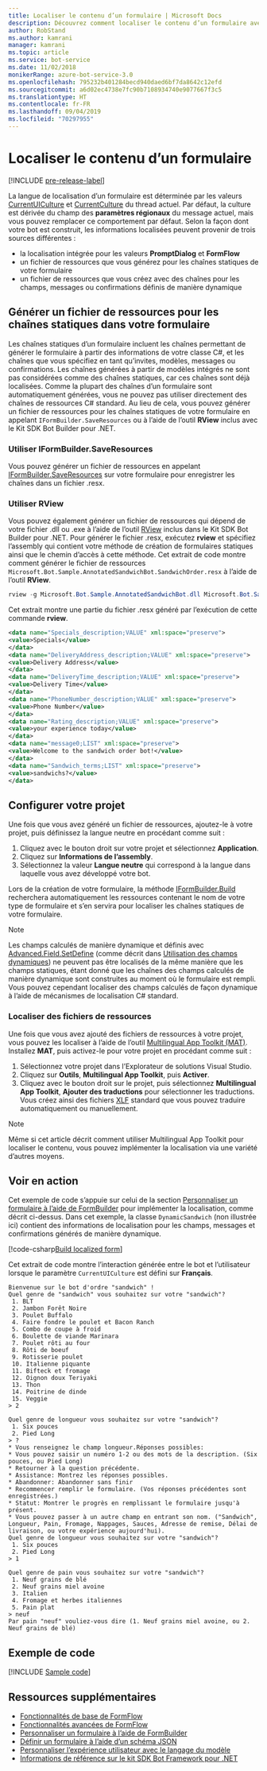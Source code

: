```yaml
---
title: Localiser le contenu d’un formulaire | Microsoft Docs
description: Découvrez comment localiser le contenu d’un formulaire avec FormFlow et le kit SDK Bot Framework pour .NET.
author: RobStand
ms.author: kamrani
manager: kamrani
ms.topic: article
ms.service: bot-service
ms.date: 11/02/2018
monikerRange: azure-bot-service-3.0
ms.openlocfilehash: 795232b401284becd940daed6bf7da8642c12efd
ms.sourcegitcommit: a6d02ec4738e7fc90b7108934740e9077667f3c5
ms.translationtype: HT
ms.contentlocale: fr-FR
ms.lasthandoff: 09/04/2019
ms.locfileid: "70297955"
---
```

# <a name="localize-form-content"></a>Localiser le contenu d’un formulaire

[!INCLUDE [pre-release-label](../includes/pre-release-label-v3.md)]

La langue de localisation d’un formulaire est déterminée par les valeurs [CurrentUICulture](https://msdn.microsoft.com/library/system.threading.thread.currentuiculture(v=vs.110).aspx) et [CurrentCulture](https://msdn.microsoft.com/library/system.threading.thread.currentculture(v=vs.110).aspx) du thread actuel.
Par défaut, la culture est dérivée du champ des **paramètres régionaux** du message actuel, mais vous pouvez remplacer ce comportement par défaut.
Selon la façon dont votre bot est construit, les informations localisées peuvent provenir de trois sources différentes :

- la localisation intégrée pour les valeurs **PromptDialog** et **FormFlow**
- un fichier de ressources que vous générez pour les chaînes statiques de votre formulaire
- un fichier de ressources que vous créez avec des chaînes pour les champs, messages ou confirmations définis de manière dynamique

## <a name="generate-a-resource-file-for-the-static-strings-in-your-form"></a>Générer un fichier de ressources pour les chaînes statiques dans votre formulaire

Les chaînes statiques d’un formulaire incluent les chaînes permettant de générer le formulaire à partir des informations de votre classe C#, et les chaînes que vous spécifiez en tant qu’invites, modèles, messages ou confirmations.
Les chaînes générées à partir de modèles intégrés ne sont pas considérées comme des chaînes statiques, car ces chaînes sont déjà localisées.
Comme la plupart des chaînes d’un formulaire sont automatiquement générées, vous ne pouvez pas utiliser directement des chaînes de ressources C# standard.
Au lieu de cela, vous pouvez générer un fichier de ressources pour les chaînes statiques de votre formulaire en appelant `IFormBuilder.SaveResources` ou à l’aide de l’outil **RView** inclus avec le Kit SDK Bot Builder pour .NET.

### <a name="use-iformbuildersaveresources"></a>Utiliser IFormBuilder.SaveResources

Vous pouvez générer un fichier de ressources en appelant [IFormBuilder.SaveResources][saveResources] sur votre formulaire pour enregistrer les chaînes dans un fichier .resx.

### <a name="use-rview"></a>Utiliser RView

Vous pouvez également générer un fichier de ressources qui dépend de votre fichier .dll ou .exe à l’aide de l’outil <a href="https://aka.ms/v3-cs-RView-library" target="_blank">RView</a> inclus dans le Kit SDK Bot Builder pour .NET.
Pour générer le fichier .resx, exécutez **rview** et spécifiez l’assembly qui contient votre méthode de création de formulaires statiques ainsi que le chemin d’accès à cette méthode.
Cet extrait de code montre comment générer le fichier de ressources `Microsoft.Bot.Sample.AnnotatedSandwichBot.SandwichOrder.resx` à l’aide de l’outil **RView**.

```csharp
rview -g Microsoft.Bot.Sample.AnnotatedSandwichBot.dll Microsoft.Bot.Sample.AnnotatedSandwichBot.SandwichOrder.BuildForm
```

Cet extrait montre une partie du fichier .resx généré par l’exécution de cette commande **rview**.

```xml
<data name="Specials_description;VALUE" xml:space="preserve">
<value>Specials</value>
</data>
<data name="DeliveryAddress_description;VALUE" xml:space="preserve">
<value>Delivery Address</value>
</data>
<data name="DeliveryTime_description;VALUE" xml:space="preserve">
<value>Delivery Time</value>
</data>
<data name="PhoneNumber_description;VALUE" xml:space="preserve">
<value>Phone Number</value>
</data>
<data name="Rating_description;VALUE" xml:space="preserve">
<value>your experience today</value>
</data>
<data name="message0;LIST" xml:space="preserve">
<value>Welcome to the sandwich order bot!</value>
</data>
<data name="Sandwich_terms;LIST" xml:space="preserve">
<value>sandwichs?</value>
</data>
```

## <a name="configure-your-project"></a>Configurer votre projet

Une fois que vous avez généré un fichier de ressources, ajoutez-le à votre projet, puis définissez la langue neutre en procédant comme suit : 

1. Cliquez avec le bouton droit sur votre projet et sélectionnez **Application**.
2. Cliquez sur **Informations de l’assembly**.
3. Sélectionnez la valeur **Langue neutre** qui correspond à la langue dans laquelle vous avez développé votre bot.

Lors de la création de votre formulaire, la méthode [IFormBuilder.Build][build] recherchera automatiquement les ressources contenant le nom de votre type de formulaire et s’en servira pour localiser les chaînes statiques de votre formulaire. 

> [!NOTE]
> Les champs calculés de manière dynamique et définis avec [Advanced.Field.SetDefine][setDefine] (comme décrit dans [Utilisation des champs dynamiques](bot-builder-dotnet-formflow-formbuilder.md#dynamically-define-field-values-confirmations-and-messages)) ne peuvent pas être localisés de la même manière que les champs statiques, étant donné que les chaînes des champs calculés de manière dynamique sont construites au moment où le formulaire est rempli. Vous pouvez cependant localiser des champs calculés de façon dynamique à l’aide de mécanismes de localisation C# standard.

### <a name="localize-resource-files"></a>Localiser des fichiers de ressources 

Une fois que vous avez ajouté des fichiers de ressources à votre projet, vous pouvez les localiser à l’aide de l’outil <a href="https://developer.microsoft.com/windows/develop/multilingual-app-toolkit" target="_blank">Multilingual App Toolkit (MAT)</a>. Installez **MAT**, puis activez-le pour votre projet en procédant comme suit :

1. Sélectionnez votre projet dans l’Explorateur de solutions Visual Studio.
2. Cliquez sur **Outils**, **Multilingual App Toolkit**, puis **Activer**.
3. Cliquez avec le bouton droit sur le projet, puis sélectionnez **Multilingual App Toolkit**, **Ajouter des traductions** pour sélectionner les traductions. Vous créez ainsi des fichiers <a href="https://en.wikipedia.org/wiki/XLIFF" target="_blank">XLF</a> standard que vous pouvez traduire automatiquement ou manuellement.

> [!NOTE]
> Même si cet article décrit comment utiliser Multilingual App Toolkit pour localiser le contenu, vous pouvez implémenter la localisation via une variété d’autres moyens.

## <a name="see-it-in-action"></a>Voir en action

Cet exemple de code s’appuie sur celui de la section [Personnaliser un formulaire à l’aide de FormBuilder](bot-builder-dotnet-formflow-formbuilder.md) pour implémenter la localisation, comme décrit ci-dessus. Dans cet exemple, la classe `DynamicSandwich` (non illustrée ici) contient des informations de localisation pour les champs, messages et confirmations générés de manière dynamique.

[!code-csharp[Build localized form](../includes/code/dotnet-formflow-localize.cs#buildLocalizedForm)]

Cet extrait de code montre l’interaction générée entre le bot et l’utilisateur lorsque le paramètre `CurrentUICulture` est défini sur **Français**.

```console
Bienvenue sur le bot d'ordre "sandwich" !
Quel genre de "sandwich" vous souhaitez sur votre "sandwich"?
 1. BLT
 2. Jambon Forêt Noire
 3. Poulet Buffalo
 4. Faire fondre le poulet et Bacon Ranch
 5. Combo de coupe à froid
 6. Boulette de viande Marinara
 7. Poulet rôti au four
 8. Rôti de boeuf
 9. Rotisserie poulet
 10. Italienne piquante
 11. Bifteck et fromage
 12. Oignon doux Teriyaki
 13. Thon
 14. Poitrine de dinde
 15. Veggie
> 2

Quel genre de longueur vous souhaitez sur votre "sandwich"?
 1. Six pouces
 2. Pied Long
> ?
* Vous renseignez le champ longueur.Réponses possibles:
* Vous pouvez saisir un numéro 1-2 ou des mots de la description. (Six pouces, ou Pied Long)
* Retourner à la question précédente.
* Assistance: Montrez les réponses possibles.
* Abandonner: Abandonner sans finir
* Recommencer remplir le formulaire. (Vos réponses précédentes sont enregistrées.)
* Statut: Montrer le progrès en remplissant le formulaire jusqu'à présent.
* Vous pouvez passer à un autre champ en entrant son nom. ("Sandwich", Longueur, Pain, Fromage, Nappages, Sauces, Adresse de remise, Délai de livraison, ou votre expérience aujourd'hui).
Quel genre de longueur vous souhaitez sur votre "sandwich"?
 1. Six pouces
 2. Pied Long
> 1

Quel genre de pain vous souhaitez sur votre "sandwich"?
 1. Neuf grains de blé
 2. Neuf grains miel avoine
 3. Italien
 4. Fromage et herbes italiennes
 5. Pain plat
> neuf
Par pain "neuf" vouliez-vous dire (1. Neuf grains miel avoine, ou 2. Neuf grains de blé)
```

## <a name="sample-code"></a>Exemple de code

[!INCLUDE [Sample code](../includes/snippet-dotnet-formflow-samples.md)]

## <a name="additional-resources"></a>Ressources supplémentaires

- [Fonctionnalités de base de FormFlow](bot-builder-dotnet-formflow.md)
- [Fonctionnalités avancées de FormFlow](bot-builder-dotnet-formflow-advanced.md)
- [Personnaliser un formulaire à l’aide de FormBuilder](bot-builder-dotnet-formflow-formbuilder.md)
- [Définir un formulaire à l’aide d’un schéma JSON](bot-builder-dotnet-formflow-json-schema.md)
- [Personnaliser l’expérience utilisateur avec le langage du modèle](bot-builder-dotnet-formflow-pattern-language.md)
- <a href="/dotnet/api/?view=botbuilder-3.11.0" target="_blank">Informations de référence sur le kit SDK Bot Framework pour .NET</a>

[build]: /dotnet/api/microsoft.bot.builder.formflow.formbuilder-1.build 

[setDefine]: /dotnet/api/microsoft.bot.builder.formflow.advanced.field-1.setdefine

[saveResources]: /dotnet/api/microsoft.bot.builder.formflow.iform-1.saveresources
